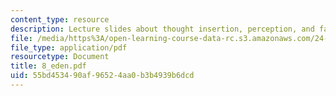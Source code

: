```yaml
---
content_type: resource
description: Lecture slides about thought insertion, perception, and fall from Eden.
file: /media/https%3A/open-learning-course-data-rc.s3.amazonaws.com/24-500-topics-in-philosophy-of-mind-perceptual-experience-spring-2007/55bd453490af96524aa0b3b4939b6dcd_8_eden.pdf
file_type: application/pdf
resourcetype: Document
title: 8_eden.pdf
uid: 55bd4534-90af-9652-4aa0-b3b4939b6dcd
---
```

